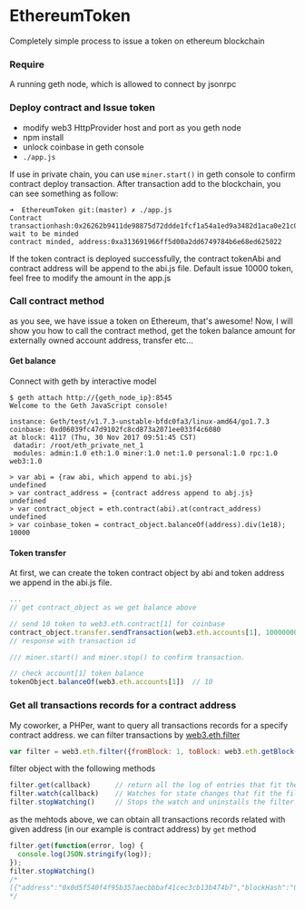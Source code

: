 # EthereumToken
Completely simple process to issue a token on ethereum blockchain
### Require
A running geth node, which is allowed to connect by jsonrpc
### Deploy contract and Issue token
- modify web3 HttpProvider host and port as you geth node
- npm install
- unlock coinbase in geth console
- ```./app.js```

If use in private chain, you can use ```miner.start()``` in geth console to confirm contract deploy transaction.
After transaction add to the blockchain, you can see something as follow:
```
➜  EthereumToken git:(master) ✗ ./app.js
Contract transactionhash:0x26262b9411de98875d72ddde1fcf1a54a1ed9a3482d1aca0e21c0f6ccfd91b60 wait to be minded
contract minded, address:0xa313691966ff5d00a2dd6749784b6e68ed625022
```
If the token contract is deployed successfully, the contract tokenAbi and contract address will be append to the abi.js file. Default issue 10000 token, feel free to modify the amount in the app.js
### Call contract method
as you see, we have issue a token on Ethereum, that's awesome! Now, I will show you how to call the contract method, get the token balance amount for externally owned account address, transfer etc...

#### Get balance
Connect with geth by interactive model
```shell
$ geth attach http://{geth_node_ip}:8545
Welcome to the Geth JavaScript console!

instance: Geth/test/v1.7.3-unstable-bfdc0fa3/linux-amd64/go1.7.3
coinbase: 0xd06039fc47d9102fc8cd873a2071ee033f4c6080
at block: 4117 (Thu, 30 Nov 2017 09:51:45 CST)
 datadir: /root/eth_private_net_1
 modules: admin:1.0 eth:1.0 miner:1.0 net:1.0 personal:1.0 rpc:1.0 web3:1.0

> var abi = {raw abi, which append to abi.js}
undefined
> var contract_address = {contract address append to abj.js}
undefined
> var contract_object = eth.contract(abi).at(contract_address)
undefined
> var coinbase_token = contract_object.balanceOf(address).div(1e18);
10000
```
#### Token transfer
At first, we can create the token contract object by abi and token address we append in the abi.js file.
```js
...
// get contract_object as we get balance above

// send 10 token to web3.eth.contract[1] for coinbase
contract_object.transfer.sendTransaction(web3.eth.accounts[1], 10000000000000000000, {from: web3.eth.accounts[0]});
// response with transaction id

/// miner.start() and miner.stop() to confirm transaction.

// check account[1] token balance
tokenObject.balanceOf(web3.eth.accounts[1])  // 10
```
### Get all transactions records for a contract address
My coworker, a PHPer, want to query all transactions records for a specify contract address. we can filter transactions by [web3.eth.filter](https://github.com/ethereum/wiki/wiki/JavaScript-API#web3ethfilter)
```JavaScript
var filter = web3.eth.filter({fromBlock: 1, toBlock: web3.eth.getBlock('latest')["number"], address: "{contract_address}"});
```
filter object with the following methods
```JavaScript
filter.get(callback)      // return all the log of entries that fit the filter
filter.watch(callback)    // Watches for state changes that fit the filter and calls the callback.
filter.stopWatching()     // Stops the watch and uninstalls the filter in the node. Should always be called once it is done.
```
as the mehtods above, we can obtain all transactions records related with given address (in our example is contract address) by ```get``` method
```JavaScript
filter.get(function(error, log) {
  console.log(JSON.stringify(log));
});
filter.stopWatching()
/*
[{"address":"0x0d5f540f4f95b357aecbbbaf41cec3cb13b474b7","blockHash":"0x001652d07123bf5957d777d86c05c96adadf885d4366be4dd9eded48bac0f55f","blockNumber":4120,"data":"0x00000000000000000000000000000000000000000000000098a7d9b8314c0000","logIndex":0,"removed":false,"topics":["0xddf252ad1be2c89b69c2b068fc378daa952ba7f163c4a11628f55a4df523b3ef","0x000000000000000000000000d06039fc47d9102fc8cd873a2071ee033f4c6080","0x000000000000000000000000f6ef5620d9199ee8fdeb9a2fa823e479c0f5026c"],"transactionHash":"0x92c11874b0e3507629a508c170de048e522c1fa2b542376a10b065be2995dc19","transactionIndex":0},{"address":"0x0d5f540f4f95b357aecbbbaf41cec3cb13b474b7","blockHash":"0x001652d07123bf5957d777d86c05c96adadf885d4366be4dd9eded48bac0f55f","blockNumber":4120,"data":"0x00000000000000000000000000000000000000000000000098a7d9b8314c0000","logIndex":1,"removed":false,"topics":["0xddf252ad1be2c89b69c2b068fc378daa952ba7f163c4a11628f55a4df523b3ef","0x000000000000000000000000d06039fc47d9102fc8cd873a2071ee033f4c6080","0x000000000000000000000000f6ef5620d9199ee8fdeb9a2fa823e479c0f5026c"],"transactionHash":"0x3c1cabbd41a751d00c6dd0111e3529616a44ce2743da74fdcdda3ec81ef2bcca","transactionIndex":1},{"address":"0x0d5f540f4f95b357aecbbbaf41cec3cb13b474b7","blockHash":"0x001652d07123bf5957d777d86c05c96adadf885d4366be4dd9eded48bac0f55f","blockNumber":4120,"data":"0x00000000000000000000000000000000000000000000000098a7d9b8314c0000","logIndex":2,"removed":false,"topics":["0xddf252ad1be2c89b69c2b068fc378daa952ba7f163c4a11628f55a4df523b3ef","0x000000000000000000000000d06039fc47d9102fc8cd873a2071ee033f4c6080","0x000000000000000000000000f6ef5620d9199ee8fdeb9a2fa823e479c0f5026c"],"transactionHash":"0x6244ecbff8aa813669002c006927c8330a8511a2cb097a37bbc1ee4cc42f0539","transactionIndex":2},{"address":"0x0d5f540f4f95b357aecbbbaf41cec3cb13b474b7","blockHash":"0xc8d8d38caead6442de4ffda7123347f97c43a36bf9543d66dda9bfb56c301318","blockNumber":4160,"data":"0x00000000000000000000000000000000000000000000000098a7d9b8314c0000","logIndex":0,"removed":false,"topics":["0xddf252ad1be2c89b69c2b068fc378daa952ba7f163c4a11628f55a4df523b3ef","0x000000000000000000000000d06039fc47d9102fc8cd873a2071ee033f4c6080","0x00000000000000000000000015171ee8dc4e7233cd56bd141588fc0c75876179"],"transactionHash":"0x04dffa246cb52bf2c05895f983a28c87c43963b52421f75d5ea6c005cfccf522","transactionIndex":0},{"address":"0x0d5f540f4f95b357aecbbbaf41cec3cb13b474b7","blockHash":"0xc8d8d38caead6442de4ffda7123347f97c43a36bf9543d66dda9bfb56c301318","blockNumber":4160,"data":"0x0000000000000000000000000000000000000000000000008ac7230489e80000","logIndex":1,"removed":false,"topics":["0xddf252ad1be2c89b69c2b068fc378daa952ba7f163c4a11628f55a4df523b3ef","0x000000000000000000000000d06039fc47d9102fc8cd873a2071ee033f4c6080","0x000000000000000000000000f6ef5620d9199ee8fdeb9a2fa823e479c0f5026c"],"transactionHash":"0xdbe0cf854d071513bc1c02676576398bb888d14d03772543a3d345ce5287c97b","transactionIndex":1},{"address":"0x0d5f540f4f95b357aecbbbaf41cec3cb13b474b7","blockHash":"0xc8d8d38caead6442de4ffda7123347f97c43a36bf9543d66dda9bfb56c301318","blockNumber":4160,"data":"0x00000000000000000000000000000000000000000000000098a7d9b8314c0000","logIndex":2,"removed":false,"topics":["0xddf252ad1be2c89b69c2b068fc378daa952ba7f163c4a11628f55a4df523b3ef","0x000000000000000000000000d06039fc47d9102fc8cd873a2071ee033f4c6080","0x000000000000000000000000f6ef5620d9199ee8fdeb9a2fa823e479c0f5026c"],"transactionHash":"0xb0b034f58109b9504c323a3e951009f151a72f5e261fbf3d0a173852006aac3a","transactionIndex":2},{"address":"0x0d5f540f4f95b357aecbbbaf41cec3cb13b474b7","blockHash":"0x48e92532df668d736f1eff32bacc6638203dd751ea02d3da38a257579729856e","blockNumber":4224,"data":"0x000000000000000000000000000000000000000000000000d02ab486cedc0000","logIndex":0,"removed":false,"topics":["0xddf252ad1be2c89b69c2b068fc378daa952ba7f163c4a11628f55a4df523b3ef","0x000000000000000000000000d06039fc47d9102fc8cd873a2071ee033f4c6080","0x000000000000000000000000f6ef5620d9199ee8fdeb9a2fa823e479c0f5026c"],"transactionHash":"0xf305645ea4be5be1f214c9204057c47596927c8e68597f34a98cfa4aa9e1d817","transactionIndex":0}]
*/
```
